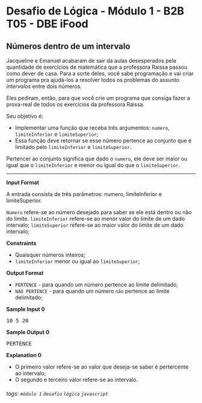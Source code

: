 # Desafio de Lógica - Módulo 1 - B2B T05 - DBE iFood

## Números dentro de um intervalo

Jacqueline e Emanuel acabaram de sair da aulas desesperados pela quantidade de exercícios de matemática que a professora Raissa passou como dever de casa. Para a sorte deles, você sabe programação e vai criar um programa pra ajudá-los a resolver todos os problemas do assunto *intervalos* entre dois números.

Eles pediram, então, para que você crie um programa que consiga fazer a prova-real de todos os exercícios da professora Raissa.

Seu objetivo é:

- Implementar uma função que receba três argumentos: `numero`, `limiteInferior` e `limiteSuperior`;
- Essa função deve retornar se esse número pertence ao conjunto que é limitado pelo `limiteInferior` e `limiteSuperior`.

Pertencer ao conjunto significa que dado o `numero`, ele deve ser maior ou igual que o `limiteInferior` e menor ou igual do que o `limiteSuperior`.

---

**Input Format**

A entrada consista de três parâmetros: numero, limiteInferior e limiteSuperior.

`Numero` refere-se ao número desejado para saber se ele está dentro ou não do limite. `limiteInferior` refere-se ao menor valor do limite de um dado intervalo; `limiteSuperior` refere-se ao maior valor do limite de um dado intervalo;

**Constraints**

- Quaisquer números inteiros;
- `limiteInferior` menor ou igual ao `limiteSuperior`;

**Output Format**

- `PERTENCE` - para quando um número pertence ao limite delimitado;
- `NAO PERTENCE` - para quando um número `não` pertence ao limite delimitado;

**Sample Input 0**

<pre>
10 5 20
</pre>

**Sample Output 0**

<pre>
PERTENCE
</pre>

**Explanation 0**
- O primeiro valor refere-se ao valor que deseja-se saber é pertercente ao intervalo;
- O segundo e terceiro valor refere-se ao intervalo.

###### tags: `módulo 1` `desafio` `lógica` `javascript`